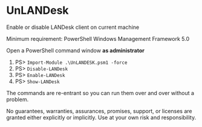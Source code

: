 # UnLANDesk
Enable or disable LANDesk client on current machine

Minimum requirement: PowerShell Windows Management Framework 5.0

Open a PowerShell command window **as administrator**

   1. PS> `Import-Module .\UnLANDESK.psm1 -force`
   1. PS> `Disable-LANDesk`
   1. PS> `Enable-LANDesk`
   1. PS> `Show-LANDesk`

The commands are re-entrant so you can run them over and over without a problem.

No guarantees, warranties, assurances, promises, support, or licenses are granted
either explicitly or implicitly. Use at your own risk and responsibility.
